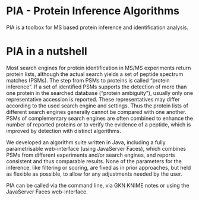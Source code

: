 PIA - Protein Inference Algorithms
===

PIA is a toolbox for MS based protein inference and identification analysis.

PIA in a nutshell
===

Most search engines for protein identification in MS/MS experiments return
protein lists, although the actual search yields a set of peptide spectrum
matches (PSMs). The step from PSMs to proteins is called “protein inference”.
If a set of identified PSMs supports the detection of more than one protein in
the searched database (“protein ambiguity”), usually only one representative
accession is reported. These representatives may differ according to the used
search engine and settings. Thus the protein lists of different search engines
generally cannot be compared with one another. PSMs of complementary search
engines are often combined to enhance the number of reported proteins or to
verify the evidence of a peptide, which is improved by detection with distinct
algorithms.

We developed an algorithm suite written in Java, including a fully
parametrisable web-interface (using JavaServer Faces), which combines PSMs from
different experiments and/or search engines, and reports consistent and thus
comparable results. None of the parameters for the inference, like filtering or
scoring, are fixed as in prior approaches, but held as flexible as possible, to
allow for any adjustments needed by the user.

PIA can be called via the command line, via GKN KNIME notes or using the
JavaServer Faces web-interface.
